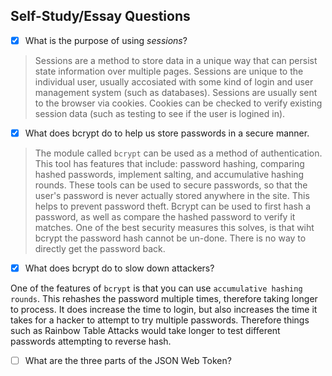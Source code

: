 ## Self-Study/Essay Questions

- [x] What is the purpose of using _sessions_?

> Sessions are a method to store data in a unique way that can persist state information over multiple pages. Sessions are unique to the individual user, usually accosiated with some kind of login and user management system (such as databases). Sessions are usually sent to the browser via cookies. Cookies can be checked to verify existing session data (such as testing to see if the user is logined in).

- [x] What does bcrypt do to help us store passwords in a secure manner.

> The module called `bcrypt` can be used as a method of authentication. This tool has features that include: password hashing, comparing hashed passwords, implement salting, and accumulative hashing rounds. These tools can be used to secure passwords, so that the user's password is never actually stored anywhere in the site. This helps to prevent password theft. Bcrypt can be used to first hash a password, as well as compare the hashed password to verify it matches. One of the best security measures this solves, is that wiht bcrypt the password hash cannot be un-done. There is no way to directly get the password back.

- [x] What does bcrypt do to slow down attackers?

One of the features of `bcrypt` is that you can use `accumulative hashing rounds`. This rehashes the password multiple times, therefore taking longer to process. It does increase the time to login, but also increases the time it takes for a hacker to attempt to try multiple passwords. Therefore things such as Rainbow Table Attacks would take longer to test different passwords attempting to reverse hash.

- [ ] What are the three parts of the JSON Web Token?